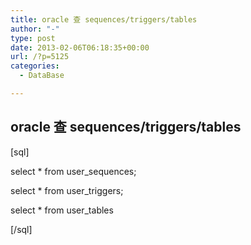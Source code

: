 ```yaml
---
title: oracle 查 sequences/triggers/tables
author: "-"
type: post
date: 2013-02-06T06:18:35+00:00
url: /?p=5125
categories:
  - DataBase

---
```

## oracle 查 sequences/triggers/tables
[sql]

select * from user_sequences;
  
select * from user_triggers;
  
select * from user_tables

[/sql]
